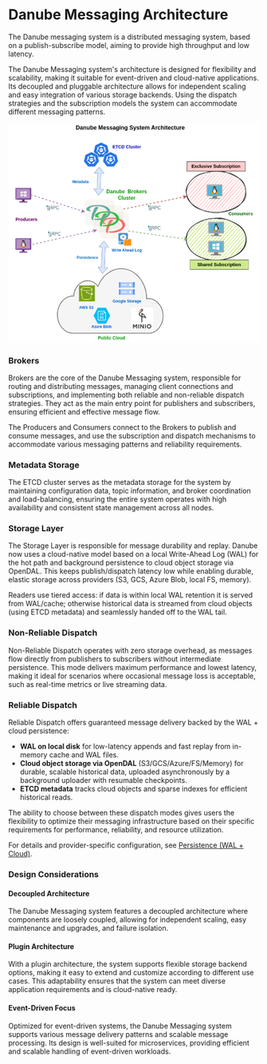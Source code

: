 # Danube Messaging Architecture

The Danube messaging system is a distributed messaging system, based on a publish-subscribe model, aiming to provide high throughput and low latency.

The Danube Messaging system's architecture is designed for flexibility and scalability, making it suitable for event-driven and cloud-native applications. Its decoupled and pluggable architecture allows for independent scaling and easy integration of various storage backends. Using the dispatch strategies and the subscription models the system can accommodate different messaging patterns.

![Danube Messaging Architecture](img/Danube_architecture.png "Danube Messaging Architecture")

### Brokers

Brokers are the core of the Danube Messaging system, responsible for routing and distributing messages, managing client connections and subscriptions, and implementing both reliable and non-reliable dispatch strategies. They act as the main entry point for publishers and subscribers, ensuring efficient and effective message flow.

The Producers and Consumers connect to the Brokers to publish and consume messages, and use the subscription and dispatch mechanisms to accommodate various messaging patterns and reliability requirements.

### Metadata Storage

The ETCD cluster serves as the metadata storage for the system by maintaining configuration data, topic information, and broker coordination and load-balancing, ensuring the entire system operates with high availability and consistent state management across all nodes.

### Storage Layer

The Storage Layer is responsible for message durability and replay. Danube now uses a cloud-native model based on a local Write-Ahead Log (WAL) for the hot path and background persistence to cloud object storage via OpenDAL. This keeps publish/dispatch latency low while enabling durable, elastic storage across providers (S3, GCS, Azure Blob, local FS, memory).

Readers use tiered access: if data is within local WAL retention it is served from WAL/cache; otherwise historical data is streamed from cloud objects (using ETCD metadata) and seamlessly handed off to the WAL tail.

### Non-Reliable Dispatch

Non-Reliable Dispatch operates with zero storage overhead, as messages flow directly from publishers to subscribers without intermediate persistence. This mode delivers maximum performance and lowest latency, making it ideal for scenarios where occasional message loss is acceptable, such as real-time metrics or live streaming data.

### Reliable Dispatch

Reliable Dispatch offers guaranteed message delivery backed by the WAL + cloud persistence:

* **WAL on local disk** for low-latency appends and fast replay from in-memory cache and WAL files.
* **Cloud object storage via OpenDAL** (S3/GCS/Azure/FS/Memory) for durable, scalable historical data, uploaded asynchronously by a background uploader with resumable checkpoints.
* **ETCD metadata** tracks cloud objects and sparse indexes for efficient historical reads.

The ability to choose between these dispatch modes gives users the flexibility to optimize their messaging infrastructure based on their specific requirements for performance, reliability, and resource utilization.

For details and provider-specific configuration, see [Persistence (WAL + Cloud)](architecture/persistence.md).

### Design Considerations

#### Decoupled Architecture

The Danube Messaging system features a decoupled architecture where components are loosely coupled, allowing for independent scaling, easy maintenance and upgrades, and failure isolation.

#### Plugin Architecture

With a plugin architecture, the system supports flexible storage backend options, making it easy to extend and customize according to different use cases. This adaptability ensures that the system can meet diverse application requirements and is cloud-native ready.

#### Event-Driven Focus

Optimized for event-driven systems, the Danube Messaging system supports various message delivery patterns and scalable message processing. Its design is well-suited for microservices, providing efficient and scalable handling of event-driven workloads.
